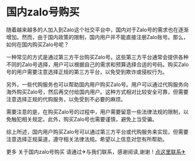 # 国内zalo号购买

随着越来越多的人加入到Zalo这个社交平台中，国内对于Zalo号的需求也在逐渐增加。然而，由于国内政策的限制，国内用户并不能直接注册Zalo账号。那么，如何在国内购买Zalo号呢？

一种常见的方式是通过第三方平台购买Zalo号。这些第三方平台通常会提供各种不同的Zalo号选择，用户可以根据自己的需求和预算选择合适的号码。购买Zalo号的用户需要注意选择正规的第三方平台，以免受到欺诈或侵权行为。

另外，一些代购服务也可以帮助国内用户购买Zalo号。用户可以通过代购服务向海外购买Zalo号，然后再交付给国内用户。这种方式相对比较安全可靠，但需要注意选择正规的代购服务，以免受到不必要的麻烦。

需要注意的是，在购买Zalo号的过程中，用户需要留意一些法律法规的限制，以免触犯相关规定。此外，购买Zalo号也需要谨慎，避免上当受骗。

综上所述，国内用户购买Zalo号可以通过第三方平台或代购服务来实现，但需要注意选择正规渠道，遵守相关法律法规。希望以上信息对您有所帮助。

更多 关于国内zalo号购买 请通过✈与我们联系，感谢阅读,谢谢！[点这里联系✈](https://1.k02.cc)
